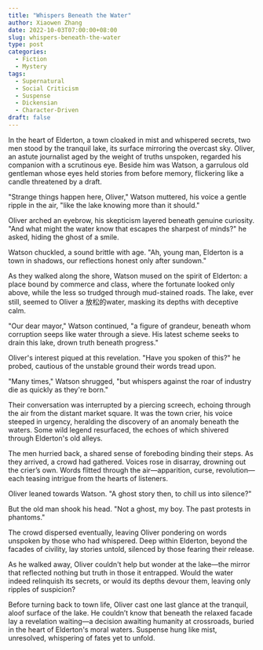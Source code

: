 ```yaml
---
title: "Whispers Beneath the Water"
author: Xiaowen Zhang
date: 2022-10-03T07:00:00+08:00
slug: whispers-beneath-the-water
type: post
categories:
  - Fiction
  - Mystery
tags:
  - Supernatural
  - Social Criticism
  - Suspense
  - Dickensian
  - Character-Driven
draft: false
---
```


In the heart of Elderton, a town cloaked in mist and whispered secrets, two men stood by the tranquil lake, its surface mirroring the overcast sky. Oliver, an astute journalist aged by the weight of truths unspoken, regarded his companion with a scrutinous eye. Beside him was Watson, a garrulous old gentleman whose eyes held stories from before memory, flickering like a candle threatened by a draft.

"Strange things happen here, Oliver," Watson muttered, his voice a gentle ripple in the air, "like the lake knowing more than it should."

Oliver arched an eyebrow, his skepticism layered beneath genuine curiosity. "And what might the water know that escapes the sharpest of minds?" he asked, hiding the ghost of a smile.

Watson chuckled, a sound brittle with age. "Ah, young man, Elderton is a town in shadows, our reflections honest only after sundown."

As they walked along the shore, Watson mused on the spirit of Elderton: a place bound by commerce and class, where the fortunate looked only above, while the less so trudged through mud-stained roads. The lake, ever still, seemed to Oliver a 放松的water, masking its depths with deceptive calm.

"Our dear mayor," Watson continued, "a figure of grandeur, beneath whom corruption seeps like water through a sieve. His latest scheme seeks to drain this lake, drown truth beneath progress."

Oliver's interest piqued at this revelation. "Have you spoken of this?" he probed, cautious of the unstable ground their words tread upon.

"Many times," Watson shrugged, "but whispers against the roar of industry die as quickly as they're born."

Their conversation was interrupted by a piercing screech, echoing through the air from the distant market square. It was the town crier, his voice steeped in urgency, heralding the discovery of an anomaly beneath the waters. Some wild legend resurfaced, the echoes of which shivered through Elderton's old alleys.

The men hurried back, a shared sense of foreboding binding their steps. As they arrived, a crowd had gathered. Voices rose in disarray, drowning out the crier’s own. Words flitted through the air—apparition, curse, revolution—each teasing intrigue from the hearts of listeners.

Oliver leaned towards Watson. "A ghost story then, to chill us into silence?"

But the old man shook his head. "Not a ghost, my boy. The past protests in phantoms."

The crowd dispersed eventually, leaving Oliver pondering on words unspoken by those who had whispered. Deep within Elderton, beyond the facades of civility, lay stories untold, silenced by those fearing their release.

As he walked away, Oliver couldn't help but wonder at the lake—the mirror that reflected nothing but truth in those it entrapped. Would the water indeed relinquish its secrets, or would its depths devour them, leaving only ripples of suspicion?

Before turning back to town life, Oliver cast one last glance at the tranquil, aloof surface of the lake. He couldn’t know that beneath the relaxed facade lay a revelation waiting—a decision awaiting humanity at crossroads, buried in the heart of Elderton's moral waters. Suspense hung like mist, unresolved, whispering of fates yet to unfold.
